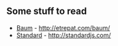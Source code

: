 ## Some stuff to read

* [Baum](http://etrepat.com/baum/) - http://etrepat.com/baum/
* [Standard](http://standardjs.com/) - http://standardjs.com/
